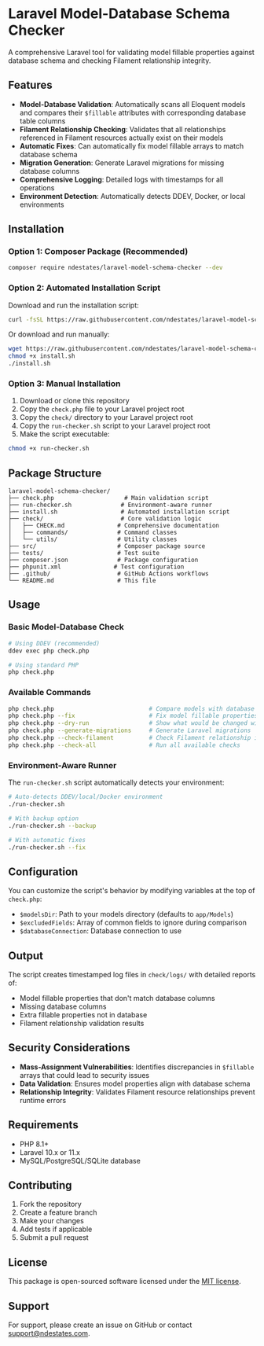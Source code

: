 # Laravel Model-Database Schema Checker

A comprehensive Laravel tool for validating model fillable properties against database schema and checking Filament relationship integrity.

## Features

- **Model-Database Validation**: Automatically scans all Eloquent models and compares their `$fillable` attributes with corresponding database table columns
- **Filament Relationship Checking**: Validates that all relationships referenced in Filament resources actually exist on their models
- **Automatic Fixes**: Can automatically fix model fillable arrays to match database schema
- **Migration Generation**: Generate Laravel migrations for missing database columns
- **Comprehensive Logging**: Detailed logs with timestamps for all operations
- **Environment Detection**: Automatically detects DDEV, Docker, or local environments

## Installation

### Option 1: Composer Package (Recommended)

```bash
composer require ndestates/laravel-model-schema-checker --dev
```

### Option 2: Automated Installation Script

Download and run the installation script:

```bash
curl -fsSL https://raw.githubusercontent.com/ndestates/laravel-model-schema-checker/main/install.sh | bash
```

Or download and run manually:

```bash
wget https://raw.githubusercontent.com/ndestates/laravel-model-schema-checker/main/install.sh
chmod +x install.sh
./install.sh
```

### Option 3: Manual Installation

1. Download or clone this repository
2. Copy the `check.php` file to your Laravel project root
3. Copy the `check/` directory to your Laravel project root
4. Copy the `run-checker.sh` script to your Laravel project root
5. Make the script executable:

```bash
chmod +x run-checker.sh
```

## Package Structure

```
laravel-model-schema-checker/
├── check.php                    # Main validation script
├── run-checker.sh              # Environment-aware runner
├── install.sh                  # Automated installation script
├── check/                      # Core validation logic
│   ├── CHECK.md               # Comprehensive documentation
│   ├── commands/              # Command classes
│   └── utils/                 # Utility classes
├── src/                       # Composer package source
├── tests/                     # Test suite
├── composer.json              # Package configuration
├── phpunit.xml               # Test configuration
├── .github/                   # GitHub Actions workflows
└── README.md                  # This file
```

## Usage

### Basic Model-Database Check

```bash
# Using DDEV (recommended)
ddev exec php check.php

# Using standard PHP
php check.php
```

### Available Commands

```bash
php check.php                           # Compare models with database
php check.php --fix                     # Fix model fillable properties automatically
php check.php --dry-run                 # Show what would be changed without applying
php check.php --generate-migrations     # Generate Laravel migrations
php check.php --check-filament          # Check Filament relationship integrity
php check.php --check-all               # Run all available checks
```

### Environment-Aware Runner

The `run-checker.sh` script automatically detects your environment:

```bash
# Auto-detects DDEV/local/Docker environment
./run-checker.sh

# With backup option
./run-checker.sh --backup

# With automatic fixes
./run-checker.sh --fix
```

## Configuration

You can customize the script's behavior by modifying variables at the top of `check.php`:

- `$modelsDir`: Path to your models directory (defaults to `app/Models`)
- `$excludedFields`: Array of common fields to ignore during comparison
- `$databaseConnection`: Database connection to use

## Output

The script creates timestamped log files in `check/logs/` with detailed reports of:
- Model fillable properties that don't match database columns
- Missing database columns
- Extra fillable properties not in database
- Filament relationship validation results

## Security Considerations

- **Mass-Assignment Vulnerabilities**: Identifies discrepancies in `$fillable` arrays that could lead to security issues
- **Data Validation**: Ensures model properties align with database schema
- **Relationship Integrity**: Validates Filament resource relationships prevent runtime errors

## Requirements

- PHP 8.1+
- Laravel 10.x or 11.x
- MySQL/PostgreSQL/SQLite database

## Contributing

1. Fork the repository
2. Create a feature branch
3. Make your changes
4. Add tests if applicable
5. Submit a pull request

## License

This package is open-sourced software licensed under the [MIT license](LICENSE).

## Support

For support, please create an issue on GitHub or contact support@ndestates.com.